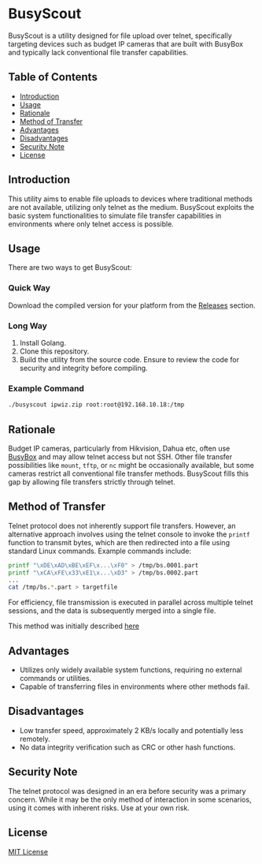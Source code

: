 # BusyScout

BusyScout is a utility designed for file upload over telnet, specifically targeting devices such as budget IP cameras that are built with BusyBox and typically lack conventional file transfer capabilities.

## Table of Contents

- [Introduction](#introduction)
- [Usage](#usage)
- [Rationale](#rationale)
- [Method of Transfer](#method-of-transfer)
- [Advantages](#advantages)
- [Disadvantages](#disadvantages)
- [Security Note](#security-note)
- [License](#license)

## Introduction

This utility aims to enable file uploads to devices where traditional methods are not available, utilizing only telnet as the medium. BusyScout exploits the basic system functionalities to simulate file transfer capabilities in environments where only telnet access is possible.

## Usage

There are two ways to get BusyScout:

### Quick Way

Download the compiled version for your platform from the [Releases](https://github.com/<your-username>/busyscout/releases) section.

### Long Way

1. Install Golang.
2. Clone this repository.
3. Build the utility from the source code. Ensure to review the code for security and integrity before compiling.

### Example Command

```bash
./busyscout ipwiz.zip root:root@192.168.10.18:/tmp
```

## Rationale
Budget IP cameras, particularly from Hikvision, Dahua etc, often use [BusyBox](https://busybox.net/) and may allow telnet access but not SSH. Other file transfer possibilities like `mount`, `tftp`, or `nc` might be occasionally available, but some cameras restrict all conventional file transfer methods. BusyScout fills this gap by allowing file transfers strictly through telnet.

## Method of Transfer
Telnet protocol does not inherently support file transfers. However, an alternative approach involves using the telnet console to invoke the `printf` function to transmit bytes, which are then redirected into a file using standard Linux commands. Example commands include:

```bash
printf "\xDE\xAD\xBE\xEF\x...\xF0" > /tmp/bs.0001.part
printf "\xCA\xFE\x33\xE1\x...\xD3" > /tmp/bs.0002.part
...
cat /tmp/bs.*.part > targetfile 
```

For efficiency, file transmission is executed in parallel across multiple telnet sessions, and the data is subsequently merged into a single file.

This method was initially described [here](https://unix.stackexchange.com/a/417895)

## Advantages
- Utilizes only widely available system functions, requiring no external commands or utilities.
- Capable of transferring files in environments where other methods fail.

## Disadvantages
- Low transfer speed, approximately 2 KB/s locally and potentially less remotely.
- No data integrity verification such as CRC or other hash functions.

## Security Note
The telnet protocol was designed in an era before security was a primary concern. While it may be the only method of interaction in some scenarios, using it comes with inherent risks. Use at your own risk.

## License
[MIT License](LICENSE)
